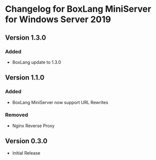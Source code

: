 # Changelog for BoxLang MiniServer for Windows Server 2019

## Version 1.3.0
### Added
* BoxLang update to 1.3.0

## Version 1.1.0
### Added
* BoxLang MiniServer now support URL Rewrites
### Removed
* Nginx Reverse Proxy

## Version 0.3.0

* Initial Release

